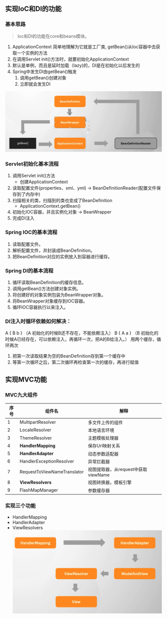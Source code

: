 ## 实现IoC和DI的功能

###  基本思路
> Ioc和DI的功能在core和beans模块。

1. ApplicationContext 简单地理解为它就是工厂类, getBean()从Ioc容器中去获取一个实例的方法
2. 在调用Servlet init()方法时，就要初始化ApplicationContext
3. 默认是单例，而且是延时加载（lazy)的，DI是在初始化以后发生的
4. Spring中发生DI由getBean()触发
	1. 调用getBean()创建对象
	2. 立即就会发生DI

![](../youdaonote-images/Pasted%20image%2020230623171938.png)

### Servlet初始化基本流程
1. 调用Servlet init()方法
	- 创建ApplicationContext
2. 读取配置文件(properties、xml、yml) -> BeanDefinitionReader(配置文件保存到了内存中)
3. 扫描相关的类，扫描到的类也变成了BeanDefinition
	- ApplicationContext.getBean()
4. 初始化IOC容器，并且实例化对象 -> BeanWrapper
5. 完成DI注入

### Spring IOC的基本流程

1. 读取配置文件。
2. 解析配置文件，并封装成BeanDefinition。
3. 把BeanDefinition对应的实例放入到容器进行缓存。

### Spring DI的基本流程
1. 循环读取BeanDefinition的缓存信息。
2. 调用getBean()方法创建对象实例。
3. 将创建好的对象实例包装为BeanWrapper对象。
4. 将BeanWrapper对象缓存到IOC容器。
5. 循环IOC容器执行以来注入。

### DI注入时循环依赖如何解决：
A { B b } （A 初始化的时候B还不存在，不能依赖注入）
B { A a } （B 初始化的时候A已经存在，可以依赖注入，再循环一次，把A的B给注入。）
用两个缓存，循环两次
1. 把第一次读取结果为空的BeanDefinition存到第一个缓存中
2. 等第一次循环之后，第二次循环再检查第一次的缓存，再进行赋值

## 实现MVC功能

### MVC九大组件

| 序号 | 组件名                      | 解释                                |
| ---- | --------------------------- | ----------------------------------- |
| 1    | MultipartResolver           | 多文件上传的组件                    |
| 2    | LocaleResolver              | 本地语言环境                        |
| 3    | ThemeResolver               | 主题模板处理器                      |
| 4    | **HandlerMapping**              | 保存Url映射关系                     |
| 5    | **HandlerAdapter**              | 动态参数适配器                      |
| 6    | HandlerExceptionResolver    | 异常拦截器                          |
| 7    | RequestToViewNameTranslator | 视图提取器，从request中获取viewName |
| 8    | **ViewResolvers**               | 视图转换器，模板引擎                |
| 9    | FlashMapManager             | 参数缓存器                          | 

### 实现三个功能
- HandlerMapping
- HandlerAdapter
- ViewResolvers
![](../youdaonote-images/Pasted%20image%2020230624230026.png)